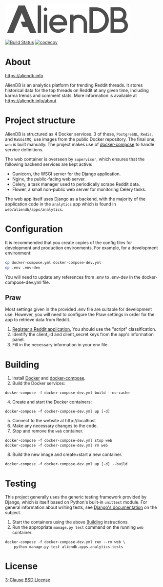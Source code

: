 ![AlienDB Header](./res/aliendb_header.png)

[![Build Status](https://travis-ci.org/xgi/aliendb.svg?branch=master)](https://travis-ci.org/xgi/aliendb) [![codecov](https://codecov.io/gh/xgi/aliendb/branch/master/graph/badge.svg)](https://codecov.io/gh/xgi/aliendb)

# About

https://aliendb.info

AlienDB is an analytics platform for trending Reddit threads. It stores historical data for the top threads on Reddit at any given time, including karma trends and comment stats. More information is available at https://aliendb.info/about.

# Project structure
AlienDB is structured as 4 Docker services. 3 of these, `PostgreSQL`, `Redis`, and `RabbitMQ`, use images from the public Docker repository. The final one, `web` is built manually. The project makes use of [docker-compose](https://docs.docker.com/compose/) to handle service definitions.

The web container is overseen by `supervisor`, which ensures that the following backend services are kept active:
* Gunicorn, the WSGI server for the Django application.
* Nginx, the public-facing web server.
* Celery, a task manager used to periodically scrape Reddit data.
* Flower, a small non-public web server for monitoring Celery tasks.

The web app itself uses Django as a backend, with the majority of the application code in the `analytics` app which is found in `web/aliendb/apps/analytics`. 

# Configuration
It is recommended that you create copies of the config files for development and production environments. For example, for a development environment:
```bash
cp docker-compose.yml docker-compose-dev.yml
cp .env .env-dev
```
You will need to update any references from .env to .env-dev in the docker-compose-dev.yml file.

## Praw
Most settings given in the provided .env file are suitable for development use. However, you will need to configure the Praw settings in order for the app to retrieve data from Reddit.

1. [Register a Reddit application.](https://github.com/reddit/reddit/wiki/OAuth2#getting-started) You should use the "script" classification.
2. Identify the client_id and client_secret keys from the app's information panel.
3. Fill in the necessary information in your env file.


# Building
1. Install [Docker](https://docs.docker.com/) and [docker-compose](https://docs.docker.com/compose/).
3. Build the Docker services:
```
docker-compose -f docker-compose-dev.yml build --no-cache
```
4. Create and start the Docker containers:
```
docker-compose -f docker-compose-dev.yml up [-d]
```
5. Connect to the website at http://localhost
6. Make any necessary changes to the code.
7. Stop and remove the `web` container.
```
docker-compose -f docker-compose-dev.yml stop web
docker-compose -f docker-compose-dev.yml rm web
```
8. Build the new image and create+start a new container.
```
docker-compose -f docker-compose-dev.yml up [-d] --build
```

# Testing
This project generally uses the generic testing framework provided by Django, which is itself based on Python's built-in `unittest` module. For general information about writing tests, see [Django's documentation](https://docs.djangoproject.com/en/2.0/topics/testing/) on the subject.

1. Start the containers using the above [Building](#building) instructions.
2. Run the appropriate `manage.py test` command on the running `web` container:
```
docker-compose -f docker-compose-dev.yml run --rm web \
    python manage.py test aliendb.apps.analytics.tests
```

# License
[3-Clause BSD License](https://github.com/xgi/aliendb/blob/master/LICENSE)